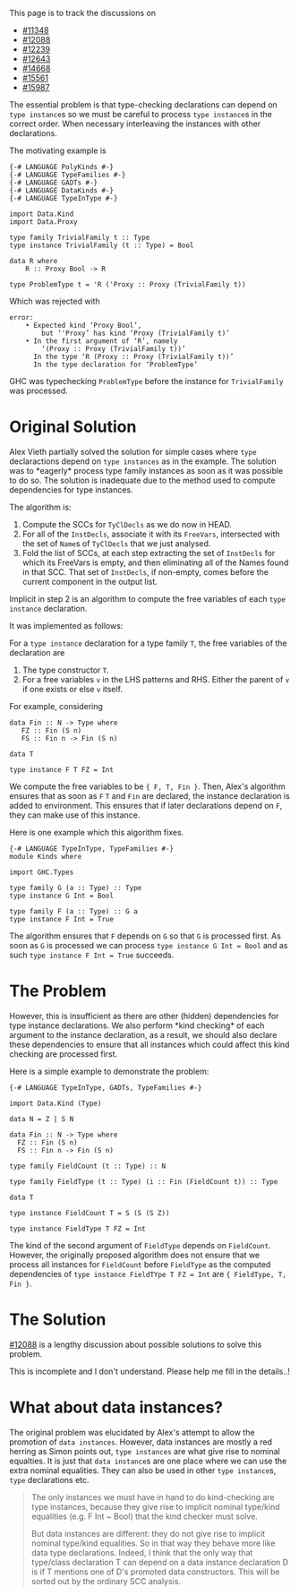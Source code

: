 
This page is to track the discussions on

- [\#11348](https://gitlab.haskell.org/ghc/ghc/issues/11348)
- [\#12088](https://gitlab.haskell.org/ghc/ghc/issues/12088)
- [\#12239](https://gitlab.haskell.org/ghc/ghc/issues/12239)
- [\#12643](https://gitlab.haskell.org/ghc/ghc/issues/12643)
- [\#14668](https://gitlab.haskell.org/ghc/ghc/issues/14668)
- [\#15561](https://gitlab.haskell.org/ghc/ghc/issues/15561)
- [\#15987](https://gitlab.haskell.org/ghc/ghc/issues/15987)


The essential problem is that type-checking declarations can depend on `type instance`s so we must be careful to process `type instance`s in the correct order. When necessary interleaving the instances with other declarations.



The motivating example is


```
{-# LANGUAGE PolyKinds #-}
{-# LANGUAGE TypeFamilies #-}
{-# LANGUAGE GADTs #-}
{-# LANGUAGE DataKinds #-}
{-# LANGUAGE TypeInType #-}

import Data.Kind
import Data.Proxy

type family TrivialFamily t :: Type
type instance TrivialFamily (t :: Type) = Bool

data R where
    R :: Proxy Bool -> R

type ProblemType t = 'R ('Proxy :: Proxy (TrivialFamily t))
```


Which was rejected with

```wiki
error:
    • Expected kind ‘Proxy Bool’,
        but ‘'Proxy’ has kind ‘Proxy (TrivialFamily t)’
    • In the first argument of ‘R’, namely
        ‘(Proxy :: Proxy (TrivialFamily t))’
      In the type ‘R (Proxy :: Proxy (TrivialFamily t))’
      In the type declaration for ‘ProblemType’
```


GHC was typechecking `ProblemType` before the instance for `TrivialFamily` was processed.

# Original Solution


Alex Vieth partially solved the solution for simple cases where `type` declaractions depend on `type instances` as in the example. The solution was
to \*eagerly\* process type family instances as soon as it was possible to do so. The solution is inadequate due to the method used to compute dependencies for type instances. 


The algorithm is:

1. Compute the SCCs for `TyClDecls` as we do now in HEAD.
1. For all of the `InstDecls`, associate it with its `FreeVars`, intersected with the set of `Name`s of `TyClDecls` that we just analysed.
1. Fold the list of SCCs, at each step extracting the set of `InstDecls` for which its FreeVars is empty, and then eliminating all of the Names found in that SCC. That set of `InstDecls`, if non-empty, comes before the current component in the output list.


Implicit in step 2 is an algorithm to compute the free variables of each `type instance` declaration.


It was implemented as follows:


For a `type instance` declaration for a type family `T`, the free variables of the declaration are

1. The type constructor `T`.
1. For a free variables `v` in the LHS patterns and RHS. Either the parent of `v` if one exists or else `v` itself.


For example, considering


```
data Fin :: N -> Type where                                                     
   FZ :: Fin (S n)                                                               
   FS :: Fin n -> Fin (S n)  

data T

type instance F T FZ = Int
```


We compute the free variables to be `{ F, T, Fin }`. Then, Alex's algorithm ensures that as soon as `F` `T` and `Fin` are declared, the instance declaration is added to environment. This ensures that if later declarations depend on `F`, they can make use of this instance.



Here is one example which this algorithm fixes.


```
{-# LANGUAGE TypeInType, TypeFamilies #-}
module Kinds where

import GHC.Types

type family G (a :: Type) :: Type
type instance G Int = Bool

type family F (a :: Type) :: G a
type instance F Int = True
```


The algorithm ensures that `F` depends on `G` so that `G` is processed first. As soon as `G` is processed we can process `type instance G Int = Bool` and as such `type instance F Int = True` succeeds. 

# The Problem


However, this is insufficient as there are other (hidden) dependencies for type instance declarations. We also perform \*kind checking\* of 
each argument to the instance declaration, as a result, we should also declare these dependencies to ensure that all instances which could affect this kind checking are processed first.



Here is a simple example to demonstrate the problem:


```
{-# LANGUAGE TypeInType, GADTs, TypeFamilies #-}

import Data.Kind (Type)

data N = Z | S N

data Fin :: N -> Type where
  FZ :: Fin (S n)
  FS :: Fin n -> Fin (S n)

type family FieldCount (t :: Type) :: N

type family FieldType (t :: Type) (i :: Fin (FieldCount t)) :: Type

data T

type instance FieldCount T = S (S (S Z))

type instance FieldType T FZ = Int
```


The kind of the second argument of `FieldType` depends on `FieldCount`. However, the originally proposed algorithm does not ensure that we process all instances for `FieldCount` before `FieldType` as the computed dependencies of `type instance FieldTYpe T FZ = Int` are `{ FieldType, T, Fin }`. 

# The Solution

[\#12088](https://gitlab.haskell.org/ghc/ghc/issues/12088) is a lengthy discussion about possible solutions to solve this problem.


This is incomplete and I don't understand. Please help me fill in the details..!

# What about data instances?


The original problem was elucidated by Alex's attempt to allow the promotion of `data instances`. However, data instances are mostly a red herring as Simon points out, `type instances` are what give rise to nominal equalties. It
is just that `data instance`s are one place where we can use the extra nominal equalities. They can also be used in other `type instance`s, `type` declarations etc. 


>
>
> The only instances we must have in hand to do kind-checking are type instances, because they give rise to implicit nominal type/kind equalities (e.g. F Int \~ Bool) that the kind checker must solve.
>
>
>
> But data instances are different: they do not give rise to implicit nominal type/kind equalities. So in that way they behave more like data type declarations. Indeed, I think that the only way that type/class declaration T can depend on a data instance declaration D is if T mentions one of D's promoted data constructors. This will be sorted out by the ordinary SCC analysis.
>
>

